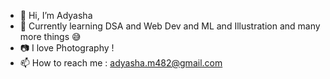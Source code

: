 - 👋 Hi, I’m Adyasha 
- 👀 Currently learning DSA and Web Dev and ML and Illustration and many more things 😅
- 📷 I love Photography !
- 📫 How to reach me : adyasha.m482@gmail.com


